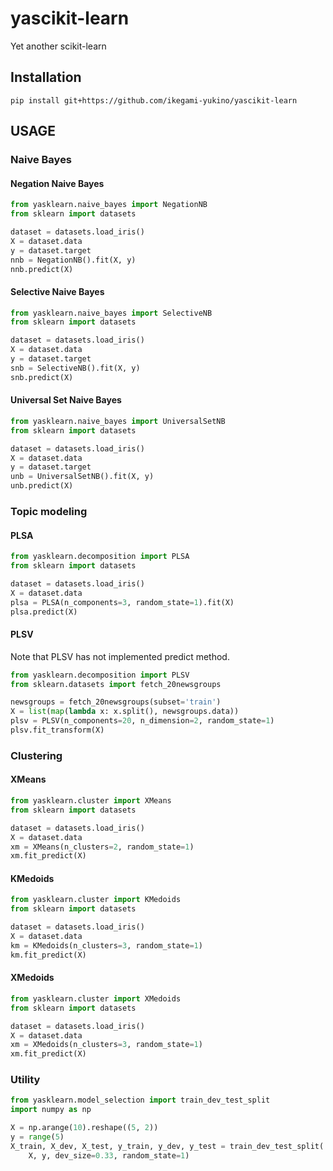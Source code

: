 # yascikit-learn
Yet another scikit-learn

## Installation
```
pip install git+https://github.com/ikegami-yukino/yascikit-learn
```

## USAGE
### Naive Bayes
#### Negation Naive Bayes
```python
from yasklearn.naive_bayes import NegationNB
from sklearn import datasets

dataset = datasets.load_iris()
X = dataset.data
y = dataset.target
nnb = NegationNB().fit(X, y)
nnb.predict(X)
```
#### Selective Naive Bayes
```python
from yasklearn.naive_bayes import SelectiveNB
from sklearn import datasets

dataset = datasets.load_iris()
X = dataset.data
y = dataset.target
snb = SelectiveNB().fit(X, y)
snb.predict(X)
```
#### Universal Set Naive Bayes
```python
from yasklearn.naive_bayes import UniversalSetNB
from sklearn import datasets

dataset = datasets.load_iris()
X = dataset.data
y = dataset.target
unb = UniversalSetNB().fit(X, y)
unb.predict(X)
```

### Topic modeling
#### PLSA
```python
from yasklearn.decomposition import PLSA
from sklearn import datasets

dataset = datasets.load_iris()
X = dataset.data
plsa = PLSA(n_components=3, random_state=1).fit(X)
plsa.predict(X)
```
#### PLSV
Note that PLSV has not implemented predict method.
```python
from yasklearn.decomposition import PLSV
from sklearn.datasets import fetch_20newsgroups

newsgroups = fetch_20newsgroups(subset='train')
X = list(map(lambda x: x.split(), newsgroups.data))
plsv = PLSV(n_components=20, n_dimension=2, random_state=1)
plsv.fit_transform(X)
```

### Clustering
#### XMeans
```python
from yasklearn.cluster import XMeans
from sklearn import datasets

dataset = datasets.load_iris()
X = dataset.data
xm = XMeans(n_clusters=2, random_state=1)
xm.fit_predict(X)
```

#### KMedoids
```python
from yasklearn.cluster import KMedoids
from sklearn import datasets

dataset = datasets.load_iris()
X = dataset.data
km = KMedoids(n_clusters=3, random_state=1)
km.fit_predict(X)
```

#### XMedoids
```python
from yasklearn.cluster import XMedoids
from sklearn import datasets

dataset = datasets.load_iris()
X = dataset.data
xm = XMedoids(n_clusters=3, random_state=1)
xm.fit_predict(X)
```

### Utility
```python
from yasklearn.model_selection import train_dev_test_split
import numpy as np

X = np.arange(10).reshape((5, 2))
y = range(5)
X_train, X_dev, X_test, y_train, y_dev, y_test = train_dev_test_split(
    X, y, dev_size=0.33, random_state=1)
```
